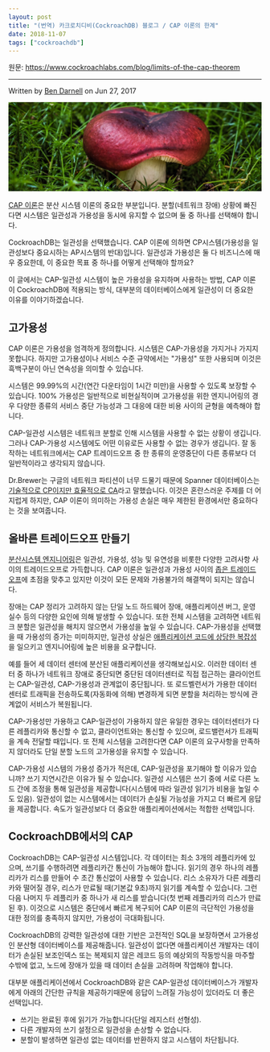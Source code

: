 ```yaml
---
layout: post
title: "(번역) 카크로치디비(CockroachDB) 블로그 / CAP 이론의 한계"
date: 2018-11-07
tags: ["cockroachdb"]
---
```


원문: https://www.cockroachlabs.com/blog/limits-of-the-cap-theorem

---

Written by [Ben Darnell](https://www.cockroachlabs.com/author/ben-darnell) on Jun 27, 2017

![](/assets/post/2018-11-07-limits-of-the-cap-theorem/cap-theorem2.jpg)

<!--more-->

[CAP 이론](https://en.wikipedia.org/wiki/CAP_theorem)은 분산 시스템 이론의 중요한 부분입니다. 분할(네트워크 장애) 상황에 빠진다면 시스템은 일관성과 가용성을 동시에 유지할 수 없으며 둘 중 하나를 선택해야 합니다.

CockroachDB는 일관성을 선택했습니다. CAP 이론에 의하면 CP시스템(가용성을 일관성보다 중요시하는 AP시스템의 반대)입니다. 일관성과 가용성은 둘 다 비즈니스에 매우 중요한데, 이 중요한 목표 중 하나를 어떻게 선택해야 할까요?

이 글에서는 CAP-일관성 시스템이 높은 가용성을 유지하며 사용하는 방법, CAP 이론이 CockroachDB에 적용되는 방식, 대부분의 데이터베이스에게 일관성이 더 중요한 이유를 이야기하겠습니다.

## 고가용성

CAP 이론은 가용성을 엄격하게 정의합니다. 시스템은 CAP-가용성을 가지거나 가지지 못합니다. 하지만 고가용성이나 서비스 수준 규약에서는 "가용성" 또한 사용되며 이것은 흑백구분이 아닌 연속성을 의미할 수 있습니다.

시스템은 99.99%의 시간(연간 다운타임이 1시간 미만)을 사용할 수 있도록 보장할 수 있습니다. 100% 가용성은 일반적으로 비현실적이며 고가용성을 위한 엔지니어링의 경우 다양한 종류의 서비스 중단 가능성과 그 대응에 대한 비용 사이의 균형을 예측해야 합니다.

CAP-일관성 시스템은 네트워크 분할로 인해 시스템을 사용할 수 없는 상황이 생깁니다. 그러나 CAP-가용성 시스템에도 어떤 이유로든 사용할 수 없는 경우가 생깁니다. 잘 동작하는 네트워크에서는 CAP 트레이드오프 중 한 종류의 운영중단이 다른 종류보다 더 일반적이라고 생각되지 않습니다.

Dr.Brewer는 구글의 네트워크 파티션이 너무 드물기 때문에 Spanner 데이터베이스는 [기술적으로 CP이지만 효율적으로 CA](https://static.googleusercontent.com/media/research.google.com/en//pubs/archive/45855.pdf)라고 말했습니다. 이것은 혼란스러운 주제를 더 어지럽게 하지만, CAP 이론이 의미하는 가용성 손실은 매우 제한된 환경에서만 중요하다는 것을 보여줍니다.

## 올바른 트레이드오프 만들기

[분산시스템 엔지니어링](https://www.voltdb.com/blog/2010/10/21/clarifications-cap-theorem-data-related-errors)은 일관성, 가용성, 성능 및 유연성을 비롯한 다양한 고려사항 사이의 트레이드오프로 가득합니다. CAP 이론은 일관성과 가용성 사이의 [좁은 트레이드오프](https://martin.kleppmann.com/2015/05/11/please-stop-calling-databases-cp-or-ap.html)에 초점을 맞추고 있지만 이것이 모든 문제와 가용불가의 해결책이 되지는 않습니다.

장애는 CAP 정리가 고려하지 않는 단일 노드 하드웨어 장애, 애플리케이션 버그, 운영 실수 등의 다양한 요인에 의해 발생할 수 있습니다. 또한 전체 시스템을 고려하면 네트워크 분할은 일관성을 해치지 않으면서 가용성을 높일 수 있습니다. CAP-가용성을 선택했을 때 가용성의 증가는 미미하지만, 일관성 상실은 [애플리케이션 코드에 상당한 복잡성](https://yokota.blog/2017/02/17/dont-settle-for-eventual-consistency)을 일으키고 엔지니어링에 높은 비용을 요구합니다.

예를 들어 세 데이터 센터에 분산된 애플리케이션을 생각해보십시오. 이러한 데이터 센터 중 하나가 네트워크 장애로 중단되면 중단된 데이터센터로 직접 접근하는 클라이언트는 CAP-일관성, CAP-가용성과 관계없이 중단됩니다. 또 로드벨런서가 가용한 데이터 센터로 트래픽을 전송하도록(자동화에 의해) 변경하게 되면 분할을 처리하는 방식에 관계없이 서비스가 복원됩니다.

CAP-가용성만 가용하고 CAP-일관성이 가용하지 않은 유일한 경우는 데이터센터가 다른 레플리카와 통신할 수 없고, 클라이언트와는 통신할 수 있으며, 로드밸런서가 트래픽을 계속 전달할 때입니다. 또 전체 시스템을 고려한다면 CAP 이론의 요구사항을 만족하지 않더라도 단일 분할 노드의 고가용성을 유지할 수 있습니다.

CAP-가용성 시스템의 가용성 증가가 적은데, CAP-일관성을 포기해야 할 이유가 있습니까? 쓰기 지연시간은 이유가 될 수 있습니다. 일관성 시스템은 쓰기 중에 서로 다른 노드 간에 조정을 통해 일관성을 제공합니다(시스템에 따라 일관성 읽기가 비용을 높일 수도 있음). 일관성이 없는 시스템에서는 데이터가 손실될 가능성을 가지고 더 빠르게 응답을 제공합니다. 속도가 일관성보다 더 중요한 애플리케이션에서는 적합한 선택입니다.

## CockroachDB에서의 CAP

CockroachDB는 CAP-일관성 시스템입니다. 각 데이터는 최소 3개의 레플리카에 있으며, 쓰기를 수행하려면 레플리카간 통신이 가능해야 합니다. 읽기의 경우 하나의 레플리카가 리스를 만들어 수 초간 통신없이 사용할 수 있습니다. 리스 소유자가 다른 레플리카와 떨어질 경우, 리스가 만료될 때(기본값 9초)까지 읽기를 계속할 수 있습니다. 그런 다음 나머지 두 레플리카 중 하나가 새 리스를 받습니다(첫 번째 레플리카의 리스가 만료된 후). 이것으로 시스템은 중단에서 빠르게 복구되어 CAP 이론의 극단적인 가용성을 대한 정의를 충족하지 않지만, 가용성이 극대화됩니다.

CockroachDB의 강력한 일관성에 대한 기반은 고전적인 SQL을 보장하면서 고가용성인 분산형 데이터베이스를 제공해줍니다. 일관성이 없다면 애플리케이션 개발자는 데이터가 손실된 보조인덱스 또는 복제되지 않은 레코드 등의 예상외의 작동방식을 마주할 수밖에 없고, 노드에 장애가 있을 때 데이터 손실을 고려하며 작업해야 합니다.

대부분 애플리케이션에서 CockroachDB와 같은 CAP-일관성 데이터베이스가 개발자에게 아래의 간단한 규칙을 제공하기때문에 응답이 느려질 가능성이 있더라도 더 좋은 선택입니다.

- 쓰기는 완료된 후에 읽기가 가능합니다(단일 레지스터 선형성).
- 다른 개발자의 쓰기 설정으로 일관성을 손상할 수 없습니다.
- 분할이 발생하면 일관성 없는 데이터를 반환하지 않고 시스템이 차단됩니다.

